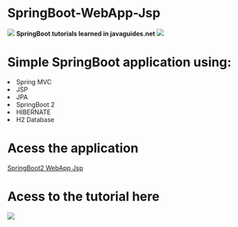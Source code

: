 # SpringBoot-WebApp-Jsp
<img src="https://4.bp.blogspot.com/-ou-a_Aa1t7A/W6IhNc3Q0gI/AAAAAAAAD6Y/pwh44arKiuM_NBqB1H7Pz4-7QhUxAgZkACLcBGAs/s1600/spring-boot-logo.png"/>
<b>SpringBoot tutorials learned in javaguides.net</b>

<img src="https://1.bp.blogspot.com/-z-L__bD9I9s/XGzQ1Du6KMI/AAAAAAAAFm8/8v54HOix1YUiAP05EXlIiiUDIjo3dCosgCK4BGAYYCw/w800/javaguides-logo.png"/>

# Simple SpringBoot application using:
<li> Spring MVC </li> 
<li> JSP </li>
<li> JPA </li>
<li> SpringBoot 2 </li>
<li> HIBERNATE </li>
<li> H2 Database </li>

# Acess the application
<a href="https://springboot2webappjsp.herokuapp.com/users"> SpringBoot2 WebApp Jsp </a>

# Acess to the tutorial here
<a href="https://www.javaguides.net/2018/09/spring-boot-deploy-war-file-to-external-tomcat.html">
<img src="https://1.bp.blogspot.com/-z-L__bD9I9s/XGzQ1Du6KMI/AAAAAAAAFm8/8v54HOix1YUiAP05EXlIiiUDIjo3dCosgCK4BGAYYCw/w800/javaguides-logo.png"/>
</a>
